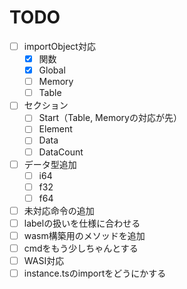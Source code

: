 # TODO

- [ ] importObject対応
  - [x] 関数
  - [x] Global
  - [ ] Memory
  - [ ] Table
- [ ] セクション
  - [ ] Start（Table, Memoryの対応が先）
  - [ ] Element
  - [ ] Data
  - [ ] DataCount
- [ ] データ型追加
  - [ ] i64
  - [ ] f32
  - [ ] f64
- [ ] 未対応命令の追加
- [ ] labelの扱いを仕様に合わせる
- [ ] wasm構築用のメソッドを追加
- [ ] cmdをもう少しちゃんとする
- [ ] WASI対応
- [ ] instance.tsのimportをどうにかする